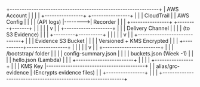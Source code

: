 +--------------------------------------------------------------+
|                         AWS Account                          |
|                                                              |
|   +----------------+         +----------------+               |
|   | CloudTrail     |         | AWS Config     |               |
|   | (API logs)     |-------->| Recorder       |               |
|   +----------------+         +--------+-------+               |
|                                     |                        |
|                                     v                        |
|                            +--------------------+             |
|                            | Delivery Channel   |             |
|                            | (to S3 Evidence)   |             |
|                            +---------+----------+             |
|                                      |                        |
|                                      v                        |
|                        +-----------------------------+         |
|                        | Evidence S3 Bucket          |         |
|                        | Versioned + KMS Encrypted   |         |
|                        +-----------+-----------------+         |
|                                    |                           |
|                                    v                           |
|                          +------------------------+            |
|                          | /bootstrap/ folder     |            |
|                          | config-summary.json    |            |
|                          | buckets.json (Week -1) |            |
|                          | hello.json (Lambda)    |            |
|                          +------------------------+            |
|                                                              |
|   +----------------+                                         |
|   | KMS Key        |-----------------------------------------+
|   | alias/grc-evidence |   (Encrypts evidence files)          |
|   +----------------+                                         |
|                                                              |
+--------------------------------------------------------------+
